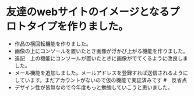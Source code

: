 # 友達のwebサイトのイメージとなるプロトタイプを作りました。

- 作品の横回転機能を作りました。
- 画像の上にコンソールを置いたとき画像が浮かび上がる機能を作りました。
- 追記　上の機能にコンソールが置いたときに画像がでてくるように改良しました。
- メール機能を追加しました。メールアドレスを登録すれば送信されるようにしています。まだアカウントがないので仮の機能で実証済みです
#　反省点
- デザイン性が皆無なので今年度もっと勉強していこうと思いました。
